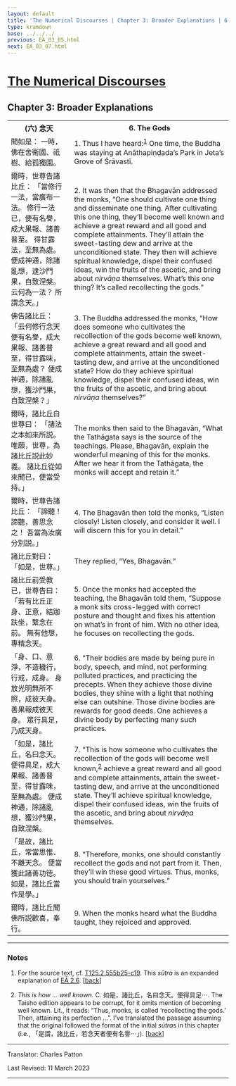```yaml
---
layout: default
title: 'The Numerical Discourses | Chapter 3: Broader Explanations | 6. The Gods'
type: kramdown
base: ../../../
previous: EA_03_05.html
next: EA_03_07.html
---
```


<h1><a href='../index.html'>The Numerical Discourses</a></h1>
<h2>Chapter 3: Broader Explanations</h2>

<table class="trans">
  <th class='ch'>(六) 念天</th>
  <th class='en'>6. The Gods</th>
  <tr>
    <td class='ch' title='T125.2.555b25'>聞如是： 一時，佛在舍衞國、祇樹、給孤獨園。</td>
    <td id='p1'>1. Thus I have heard:<sup id="ref1"><a href="#n1">1</a></sup> One time, the Buddha was staying at Anāthapiṇḍada’s Park in Jeta’s Grove of Śrāvastī.</td>
  </tr>
  <tr>
    <td class='ch' title='T125.2.555b26'>爾時，世尊告諸比丘： 「當修行一法，當廣布一法。 修行一法已，便有名譽，成大果報、諸善普至。 得甘露法，至無為處。 便成神通，除諸亂想，逮沙門果，自致涅槃。 云何為一法？ 所謂念天。」</td>
    <td id='p2'>2. It was then that the Bhagavān addressed the monks, “One should cultivate one thing and disseminate one thing. After cultivating this one thing, they’ll become well known and achieve a great reward and all good and complete attainments. They’ll attain the sweet-tasting dew and arrive at the unconditioned state. They then will achieve spiritual knowledge, dispel their confused ideas, win the fruits of the ascetic, and bring about <em>nirvāṇa</em> themselves. What’s this one thing? It’s called recollecting the gods.”</td>
  </tr>
  <tr>
    <td class='ch' title='T125.2.555c1'>佛告諸比丘： 「云何修行念天便有名譽，成大果報、諸善普至，得甘露味，至無為處？ 便成神通，除諸亂想，獲沙門果，自致涅槃？」</td>
    <td id='p3'>3. The Buddha addressed the monks, “How does someone who cultivates the recollection of the gods become well known, achieve a great reward and all good and complete attainments, attain the sweet-tasting dew, and arrive at the unconditioned state? How do they achieve spiritual knowledge, dispel their confused ideas, win the fruits of the ascetic, and bring about <em>nirvāṇa</em> themselves?”</td>
  </tr>
  <tr>
    <td class='ch' title='T125.2.555c4'>爾時，諸比丘白世尊曰： 「諸法之本如來所説。 唯願，世尊，為諸比丘説此妙義。 諸比丘從如來聞已，便當受持。」</td>
    <td>The monks then said to the Bhagavān, “What the Tathāgata says is the source of the teachings. Please, Bhagavān, explain the wonderful meaning of this for the monks. After we hear it from the Tathāgata, the monks will accept and retain it.”</td>
  </tr>
  <tr>
    <td class='ch' title='T125.2.555c7'>爾時，世尊告諸比丘： 「諦聽！諦聽，善思念之！ 吾當為汝廣分別説。」</td>
    <td id='p4'>4. The Bhagavān then told the monks, “Listen closely! Listen closely, and consider it well. I will discern this for you in detail.”</td>
  </tr>
  <tr>
    <td class='ch' title='T125.2.555c8'>諸比丘對曰： 「如是，世尊。」</td>
    <td>They replied, “Yes, Bhagavān.”</td>
  </tr>
  <tr>
    <td class='ch' title='T125.2.555c9'>諸比丘前受教已，世尊告曰： 「若有比丘正身、正意，結跏趺坐，繋念在前。 無有他想，專精念天。</td>
    <td id='p5'>5. Once the monks had accepted the teaching, the Bhagavān told them, “Suppose a monk sits cross-legged with correct posture and thought and fixes his attention on what’s in front of him. With no other idea, he focuses on recollecting the gods.</td>
  </tr>
  <tr>
    <td class='ch' title='T125.2.555c11'>「身、口、意淨，不造穢行，行戒，成身。 身放光明無所不照，成彼天身。 善果報成彼天身。 眾行具足，乃成天身。</td>
    <td id='p6'>6. “Their bodies are made by being pure in body, speech, and mind, not performing polluted practices, and practicing the precepts. When they achieve those divine bodies, they shine with a light that nothing else can outshine. Those divine bodies are rewards for good deeds. One achieves a divine body by perfecting many such practices.</td>
  </tr>
  <tr>
    <td class='ch' title='T125.2.555c13'>「如是，諸比丘，名曰念天。便得具足，成大果報、諸善普至，得甘露味，至無為處。 便成神通，除諸亂想，獲沙門果，自致涅槃。</td>
    <td id='p7'>7. “This is how someone who cultivates the recollection of the gods will become well known,<sup id="ref2"><a href="#n2">2</a></sup> achieve a great reward and all good and complete attainments, attain the sweet-tasting dew, and arrive at the unconditioned state. They’ll achieve spiritual knowledge, dispel their confused ideas, win the fruits of the ascetic, and bring about <em>nirvāṇa</em> themselves.</td>
  </tr>
  <tr>
    <td class='ch' title='T125.2.555c16'>「是故，諸比丘，常當思惟、不離天念。 便當獲此諸善功徳。 如是，諸比丘當作是學。」</td>
    <td id='p8'>8. “Therefore, monks, one should constantly recollect the gods and not part from it. Then, they’ll win these good virtues. Thus, monks, you should train yourselves.”</td>
  </tr>
  <tr>
    <td class='ch' title='T125.2.555c18'>爾時，諸比丘聞佛所説歡喜，奉行。</td>
    <td id='p9'>9. When the monks heard what the Buddha taught, they rejoiced and approved.</td>
  </tr>
</table>

<hr/>

<h3 id="notes">Notes</h3>

<ol class="notes-list">
<li id="n1"><p>For the source text, cf. <a href="https://cbetaonline.dila.edu.tw/zh/T02n0125_p0555b25" target="_blank">T125.2.555b25-c19</a>. This <em>sūtra</em> is an expanded explanation of <a href="../02/EA_02_06.html" target="_blank">EĀ 2.6</a>. [<a href="#ref1">back</a>]</p></li>
<li id="n2"><p><em>This is how … well known.</em> C. 如是，諸比丘，名曰念天。便得具足⋯. The Taisho edition appears to be corrupt, for it omits mention of becoming well known. Lit., it reads: “Thus, monks, is called ‘recollecting the gods.’ Then, attaining its perfection …”. I’ve translated the passage assuming that the original followed the format of the initial <em>sūtra</em>s in this chapter (i.e., 「是謂，諸比丘，若念天者便有名譽⋯」). [<a href="#ref2">back</a>]</p></li>
</ol>
<hr/>

<p class="translator">Translator: Charles Patton</p>
<p class='revised'>Last Revised: 11 March 2023</p>

<hr/>